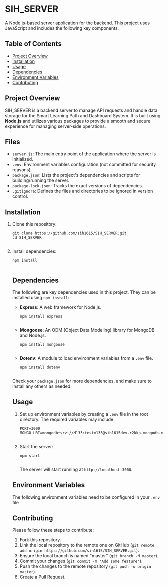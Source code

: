 <h1>SIH_SERVER</h1>

A Node.js-based server application for the backend. This project uses JavaScript and includes the following key components.

<h2>Table of Contents</h2>
<ul>
  <li><a href="#project-overview">Project Overview</a></li>
  <li><a href="#installation">Installation</a></li>
  <li><a href="#usage">Usage</a></li>
  <li><a href="#dependencies">Dependencies</a></li>
  <li><a href="#environment-variables">Environment Variables</a></li>
  <li><a href="#contributing">Contributing</a></li>
</ul>

<h2 id="project-overview">Project Overview</h2>
<p>SIH_SERVER is a backend server to manage API requests and handle data storage for the Smart Learning Path and Dashboard System. It is built using <strong>Node.js</strong> and utilizes various packages to provide a smooth and secure experience for managing server-side operations.</p>

<h2>Files</h2>
<ul>
  <li><code>server.js</code>: The main entry point of the application where the server is initialized.</li>
  <li><code>.env</code>: Environment variables configuration (not committed for security reasons).</li>
  <li><code>package.json</code>: Lists the project's dependencies and scripts for building/running the server.</li>
  <li><code>package-lock.json</code>: Tracks the exact versions of dependencies.</li>
  <li><code>.gitignore</code>: Defines the files and directories to be ignored in version control.</li>
</ul>

<h2 id="installation">Installation</h2>
<ol>
  <li>Clone this repository:</li>
  <pre><code>git clone https://github.com/sih1615/SIH_SERVER.git
cd SIH_SERVER
  </code></pre>

  <li>Install dependencies:</li>
  <pre><code>npm install
  </code></pre>

  <h2 id="dependencies">Dependencies</h2>
<p>The following are key dependencies used in this project. They can be installed using <code>npm install</code>:</p>

<ul>
  <li><strong>Express</strong>: A web framework for Node.js.</li>
  <pre><code>npm install express
  </code></pre>

  <li><strong>Mongoose</strong>: An ODM (Object Data Modeling) library for MongoDB and Node.js.</li>
  <pre><code>npm install mongoose
  </code></pre>

  <li><strong>Dotenv</strong>: A module to load environment variables from a <code>.env</code> file.</li>
  <pre><code>npm install dotenv
  </code></pre>
</ul>

<p>Check your <code>package.json</code> for more dependencies, and make sure to install any others as needed.</p>

<h2 id="usage">Usage</h2>
<ol>
  <li>Set up environment variables by creating a <code>.env</code> file in the root directory. The required variables may include:</li>
  <pre><code>PORT=3000
MONGO_URI=mongodb+srv://M133:testm133@sih1615dev.r2kkp.mongodb.net
  </code></pre>

  <li>Start the server:</li>
  <pre><code>npm start
  </code></pre>

  <p>The server will start running at <code>http://localhost:3000</code>.</p>
</ol>

<h2 id="environment-variables">Environment Variables</h2>
<p>The following environment variables need to be configured in your <code>.env</code> file</p>

<h2 id="contributing">Contributing</h2>
<p>Please follow these steps to contribute:</p>
<ol>
  <li>Fork this repository.</li>
  <li>Link the local repository to the remote one on GitHub (<code>git remote add origin https://github.com/sih1615/SIH_SERVER.git</code>).</li>
  <li>Ensure the local branch is named "master" (<code>git branch -M master</code>).</li>
  <li>Commit your changes (<code>git commit -m 'Add some feature'</code>).</li>
  <li>Push the changes to the remote repository (<code>git push -u origin master</code>).</li>
  <li>Create a Pull Request.</li>
</ol>
